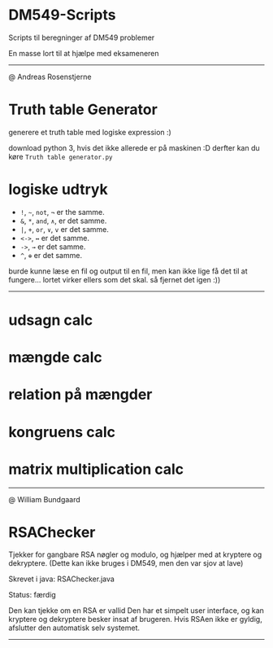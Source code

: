 # DM549-Scripts
Scripts til beregninger af DM549 problemer

En masse lort til at hjælpe med eksameneren

______________________________
@ Andreas Rosenstjerne
# Truth	table Generator
generere et truth table med logiske expression :)

download python 3, hvis det ikke allerede er på maskinen :D
derfter kan du køre `Truth table generator.py`

# logiske udtryk
- `!`, `~`, `not`, `¬` er the samme.
- `&`, `*`, `and`, `∧`, er det samme.
- `|`, `+`, `or`, `∨`, `v` er det samme.
- `<->`, `↔` er det samme.
- `->`, `→` er det samme.
- `^`, `⊕` er det samme.

burde kunne læse en fil og output til en fil, men kan ikke lige få det
til at fungere... lortet virker ellers som det skal. så fjernet det igen :))
______________________________

# udsagn calc

# mængde calc

# relation på mængder

# kongruens calc

# matrix multiplication calc

_____________________________
@ William Bundgaard 
# RSAChecker 
Tjekker for gangbare RSA nøgler og modulo,
og hjælper med at kryptere og dekryptere.
(Dette kan ikke bruges i DM549, men den var sjov at lave)

Skrevet i java: RSAChecker.java

Status:
færdig 

Den kan tjekke om en RSA er vallid
Den har et simpelt user interface, og kan kryptere og dekryptere 
besker insat af brugeren. 
Hvis RSAen ikke er gyldig, afslutter den automatisk selv systemet.
_____________________________